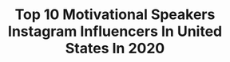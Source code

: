 ---
title: Top 10 Motivational Speakers Instagram Influencers In United States In 2020
description: >-
  Find top motivational speakers Instagram influencers in United States in 2020. Most popular hashtags: #blacklivesmatter #blackouttuesday #oregon.
platform: Instagram
hits: 326
text_top: Discover the best Instagram profiles on inBeat.
text_bottom: inBeat holds 326 Instagram influencers like this in United States for you to connect with.
profiles:
  - username: "teamezra05"
    fullname: >-
      Ezra Frech
    bio: >-
      15 years old. US Paralympic track & field. U17 high jump World Champion. Motivational speaker and disability advocate. Co-founder of @angelcitysports
    location: "United States"
    followers: 19126
    engagement: 866
    commentsToLikes: 0.025200
    id: ck8tc6hmjygf80j78obeu67s9
    verified: false
    hashtags: "#waitforthegreats, #la28, #utsyouthfestival, #onespiritoneheart"
  - username: "shessooverdressed"
    fullname: >-
      Lillian Alexander
    bio: >-
      Family Law Attorney by day & lifestyle brand by night. Inspiration for the #Businesswoman . Motivational Speaker for the Overdressed |HTX|
    location: "United States"
    followers: 20491
    engagement: 847
    commentsToLikes: 0.038563
    id: ck55jlzf5xafo0i11qebtk9rm
    verified: false
    hashtags: "#31weeks, #soooverdressedhome, #houston, #1yearago"
  - username: "annamariahorsford"
    fullname: >-
      Anna Maria Horsford
    bio: >-
      Emmy Nominated Actress 🎭 Native New Yorker 🗽 Director 🎬 Motivational Speaker 🗣 Philanthropist ❤️ Proud Member of the DGA 🎥 Watch #GladysBrownFilm 🎞👇🏿
    location: "United States"
    followers: 50448
    engagement: 301
    commentsToLikes: 0.044122
    id: ck5q98hqc9vwq0i11j0eipw59
    verified: true
    hashtags: "#filmfestival, #blacklivesmatter, #blackhistory, #thelastog"
  - username: "psitsfashion"
    fullname: >-
      Liz Black
    bio: >-
      Blogger Brand Consultant Motivational Speaker (She/her)
    location: "United States"
    followers: 26306
    engagement: 129
    commentsToLikes: 0.188019
    id: ck5q402q5n5930i11chqz86qb
    verified: false
    hashtags: "#bopobabescreate, #fashionreels, #phillystyle, #libraseason"
  - username: "goldbanga"
    fullname: >-
      Goldie
    bio: >-
      C.o.o of Mulabythamil_ent,rap artist,song writer, and motivational speaker. For Booking or management, contact email :brightstarcasting1@gmail.com
    location: "United States"
    followers: 13010
    engagement: 490
    commentsToLikes: 0.064739
    id: ckap05avhot5y0i78ydsuinca
    verified: false
    hashtags: "#moveatyourownpace, #tbt, #brooklynboyz, #freedomisamust"
  - username: "teamfroglogic"
    fullname: >-
      David Rutherford
    bio: >-
      Navy SEAL Motivational Speaker, Author, Coach, Podcast Host, and servant. Positivity is everything #froglogicpodcast
    location: "United States"
    followers: 65825
    engagement: 214
    commentsToLikes: 0.026463
    id: ck6u0ky79gb0n0j71gcck4s3a
    verified: false
    hashtags: "#froglogicinstitute, #lovemore, #embracefeartrainingprogram, #poetwarrior"
  - username: "iamnatashamayne"
    fullname: >-
      Natasha Mayne, Esq.
    bio: >-
      The Vogue Attorney (as featured in Forbes); Family & Matrimonial Attorney: http://MayneLawFirm.com ♦️ Coach/Motivational Speaker: NatashaMayne.com
    location: "United States"
    followers: 47745
    engagement: 677
    commentsToLikes: 0.077881
    id: ckap95guqr8cu0i78st7yyrj3
    verified: false
    hashtags: "#countyourblessings, #dance, #bossup, #riseup"
  - username: "ryanscottpdx"
    fullname: >-
      Ryan Scott
    bio: >-
      Motivational Speaker🗣 I Make Funny Videos🎬 We own 7 clubs in Portland + 1 Club in Tampa💎
    location: "United States"
    followers: 23555
    engagement: 912
    commentsToLikes: 0.065087
    id: ck6u4zkza6pns0j71fhk3oabf
    verified: false
    hashtags: "#funnyshit, #washington, #funnytimes, #pdxtattoo"
  - username: "_whostheboss_"
    fullname: >-
      Antoinette aka The Gangstress
    bio: >-
      Author/Motivational Speaker/Legendary Female Hip Hop Artist
    location: "United States"
    followers: 6448
    engagement: 769
    commentsToLikes: 0.123547
    id: ck6ufke5lxkvh0j71yui5lpmu
    verified: false
    hashtags: "#allthatglitters, #antoinette, #bosslady, #letsgetit"
  - username: "mollyburkeofficial"
    fullname: >-
      Molly Burke
    bio: >-
      YouTuber, Motivational Speaker, Author, and Commercial Model. I also happen to be blind! Watch my new video now:
    location: "United States"
    followers: 843725
    engagement: 224
    commentsToLikes: 0.007587
    id: ck0u0viq9uy5n0i19vodu6p6j
    verified: true
    hashtags: "#accessibility, #idotg, #internationaldayofthegirl, #girlpower"
---
